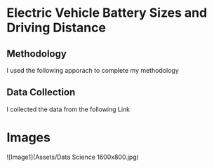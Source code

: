 # Electric Vehicle Battery Sizes and Driving Distance

## Methodology
I used the following apporach to complete my methodology 

## Data Collection
I collected the data from the following Link

# Images
![Image1](Assets/Data Science 1600x800.jpg)







